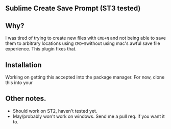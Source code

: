 ## Sublime Create Save Prompt (ST3 tested)

## Why?

I was tired of trying to create new files with `CMD+N` and not being able to save them to arbitrary locations using `CMD+S`without using mac's awful save file experience. This plugin fixes that.

## Installation

Working on getting this accepted into the package manager. For now, clone this into your

## Other notes.

* Should work on ST2, haven't tested yet.
* May/probably won't work on windows. Send me a pull req. if you want it to.

